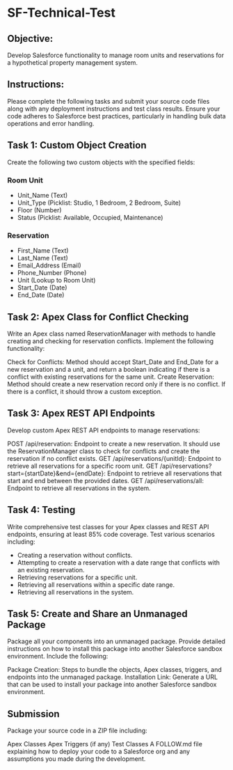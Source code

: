 # SF-Technical-Test

## Objective:
Develop Salesforce functionality to manage room units and reservations for a hypothetical property management system.

## Instructions:
Please complete the following tasks and submit your source code files along with any deployment instructions and test class results. Ensure your code adheres to Salesforce best practices, particularly in handling bulk data operations and error handling.

## Task 1: Custom Object Creation
Create the following two custom objects with the specified fields:

### Room Unit

- Unit_Name (Text)
- Unit_Type (Picklist: Studio, 1 Bedroom, 2 Bedroom, Suite)
- Floor (Number)
- Status (Picklist: Available, Occupied, Maintenance)

### Reservation

- First_Name (Text)
- Last_Name (Text)
- Email_Address (Email)
- Phone_Number (Phone)
- Unit (Lookup to Room Unit)
- Start_Date (Date)
- End_Date (Date)

## Task 2: Apex Class for Conflict Checking
Write an Apex class named ReservationManager with methods to handle creating and checking for reservation conflicts. Implement the following functionality:

Check for Conflicts: Method should accept Start_Date and End_Date for a new reservation and a unit, and return a boolean indicating if there is a conflict with existing reservations for the same unit.
Create Reservation: Method should create a new reservation record only if there is no conflict. If there is a conflict, it should throw a custom exception.

## Task 3: Apex REST API Endpoints
Develop custom Apex REST API endpoints to manage reservations:

POST /api/reservation: Endpoint to create a new reservation. It should use the ReservationManager class to check for conflicts and create the reservation if no conflict exists.
GET /api/reservations/{unitId}: Endpoint to retrieve all reservations for a specific room unit.
GET /api/reservations?start={startDate}&end={endDate}: Endpoint to retrieve all reservations that start and end between the provided dates.
GET /api/reservations/all: Endpoint to retrieve all reservations in the system.

## Task 4: Testing
Write comprehensive test classes for your Apex classes and REST API endpoints, ensuring at least 85% code coverage. Test various scenarios including:

- Creating a reservation without conflicts.
- Attempting to create a reservation with a date range that conflicts with an existing reservation.
- Retrieving reservations for a specific unit.
- Retrieving all reservations within a specific date range.
- Retrieving all reservations in the system.

## Task 5: Create and Share an Unmanaged Package
Package all your components into an unmanaged package. Provide detailed instructions on how to install this package into another Salesforce sandbox environment. Include the following:

Package Creation: Steps to bundle the objects, Apex classes, triggers, and endpoints into the unmanaged package.
Installation Link: Generate a URL that can be used to install your package into another Salesforce sandbox environment.

## Submission
Package your source code in a ZIP file including:

Apex Classes
Apex Triggers (if any)
Test Classes
A FOLLOW.md file explaining how to deploy your code to a Salesforce org and any assumptions you made during the development.
